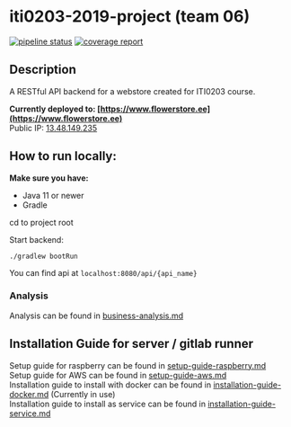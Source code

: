 # iti0203-2019-project (team 06)

[![pipeline status](https://gitlab.com/kilpkonn/webstore-api/badges/master/pipeline.svg)](https://gitlab.com/kilpkonn/webstore-api/commits/master)
[![coverage report](https://gitlab.com/kilpkonn/webstore-api/badges/master/coverage.svg)](https://gitlab.com/kilpkonn/webstore-api/commits/master)
## Description

A RESTful API backend for a webstore created for ITI0203 course.

**Currently deployed to: [https://www.flowerstore.ee](https://www.flowerstore.ee)**  
Public IP: [13.48.149.235](http://13.48.149.235) 

## How to run locally:

__Make sure you have:__
* Java 11 or newer
* Gradle

cd to project root  
  
Start backend:
```console
./gradlew bootRun
```
You can find api at `localhost:8080/api/{api_name}`


### Analysis
Analysis can be found in [business-analysis.md](readme/business-analysis.md)

## Installation Guide for server / gitlab runner
Setup guide for raspberry can be found in
[setup-guide-raspberry.md](readme/setup-guide-raspberry.md)  
Setup guide for AWS can be found in
[setup-guide-aws.md](readme/setup-guide-aws.md)  
Installation guide to install with docker can be found in 
[installation-guide-docker.md](readme/installation-guide-docker.md) (Currently in use)  
Installation guide to install as service can be found in 
[installation-guide-service.md](readme/installation-guide-service.md)  

